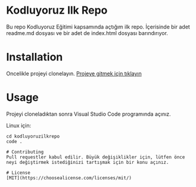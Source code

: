 # Kodluyoruz Ilk Repo
Bu repo Kodluyoruz Eğitimi kapsamında açtığım ilk repo. İçerisinde bir adet readme.md dosyası ve bir adet de index.html dosyası barındırıyor.

# Installation
Oncelikle projeyi clonelayın. 
[Projeye gitmek için tıklayın](https://github.com/budakenes/kodluyoruzilkrepo.git)

# Usage
Projeyi cloneladıktan sonra Visual Studio Code programında açınız.

Linux için:

```github
cd kodluyoruzilkrepo
code .

# Contributing
Pull requestler kabul edilir. Büyük değişiklikler için, lütfen önce neyi değiştirmek istediğinizi tartışmak için bir konu açınız.

# License
[MIT](https://choosealicense.com/licenses/mit/)